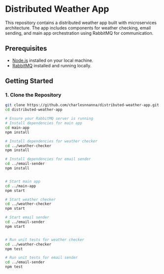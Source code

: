 # Distributed Weather App

This repository contains a distributed weather app built with microservices architecture. The app includes components for weather checking, email sending, and main app orchestration using RabbitMQ for communication.

## Prerequisites

- [Node.js](https://nodejs.org/) installed on your local machine.
- [RabbitMQ](https://www.rabbitmq.com/download.html) installed and running locally.

## Getting Started

### 1. Clone the Repository

```bash
git clone https://github.com/charlesnnanna/distributed-weather-app.git
cd distributed-weather-app

# Ensure your RabbitMQ server is running
# Install dependencies for main app
cd main-app
npm install

# Install dependencies for weather checker
cd ../weather-checker
npm install

# Install dependencies for email sender
cd ../email-sender
npm install


# Start main app
cd ../main-app
npm start

# Start weather checker
cd ../weather-checker
npm start

# Start email sender
cd ../email-sender
npm start


# Run unit tests for weather checker
cd ../weather-checker
npm test

# Run unit tests for email sender
cd ../email-sender
npm test

```
